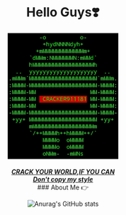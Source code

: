 <div align="center">
<h1> Hello Guys❣️<br></h1>
<img width="250" heigth="250" src="https://github.com/cracker911181/cracker911181/blob/f0f09b803e73fffddf7b82f54299549ee41098bc/20210907_040954.png?raw=true"/>
<br><br>
<div align="center">
<b><i><a href="https://github.com/cracker911181"/>CRACK YOUR WORLD,IF YOU CAN<br>Don't copy my style</a></i></b>

<br>
### About Me 👉

![Anurag's GitHub stats](https://github-readme-stats.vercel.app/api?username=cracker911181&show_icons=true&theme=radical)
